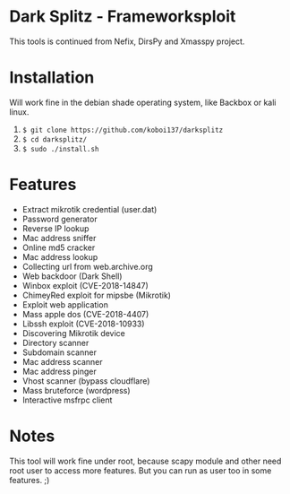 # Dark Splitz - Frameworksploit
This tools is continued from Nefix, DirsPy and Xmasspy project.

# Installation
Will work fine in the debian shade operating system, like Backbox or kali linux.
1. ```$ git clone https://github.com/koboi137/darksplitz```
2. ```$ cd darksplitz/```
3. ```$ sudo ./install.sh```

# Features
- Extract mikrotik credential (user.dat)
- Password generator
- Reverse IP lookup
- Mac address sniffer
- Online md5 cracker
- Mac address lookup
- Collecting url from web.archive.org
- Web backdoor (Dark Shell)
- Winbox exploit (CVE-2018-14847)
- ChimeyRed exploit for mipsbe (Mikrotik)
- Exploit web application
- Mass apple dos (CVE-2018-4407)
- Libssh exploit (CVE-2018-10933)
- Discovering Mikrotik device
- Directory scanner
- Subdomain scanner
- Mac address scanner
- Mac address pinger
- Vhost scanner (bypass cloudflare)
- Mass bruteforce (wordpress)
- Interactive msfrpc client

# Notes
This tool will work fine under root, because scapy module and other need root user to access more features.
But you can run as user too in some features. ;)
